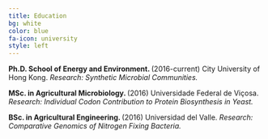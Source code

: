 ```yaml
---
title: Education
bg: white
color: blue
fa-icon: university
style: left
---
```

<p>
	<i class="fa fa-university" aria-hidden="true"></i> <strong> Ph.D. School of Energy and Environment. </strong> (2016-current) 
	City University of Hong Kong. <em>Research: Synthetic Microbial Communities.</em>
	</p>
	
<p>
	<i class="fa fa-university" aria-hidden="true"></i> <strong> MSc. in Agricultural Microbiology. </strong> (2016) 
	Universidade Federal de Viçosa. <em>Research: Individual Codon Contribution to Protein Biosynthesis in Yeast.</em>
	</p>
	
<p>
	<i class="fa fa-university" aria-hidden="true"></i> <strong> BSc. in Agricultural Engineering. </strong> (2016) 
	Universidad del Valle. <em>Research: Comparative Genomics of Nitrogen Fixing Bacteria.</em>
	</p>
